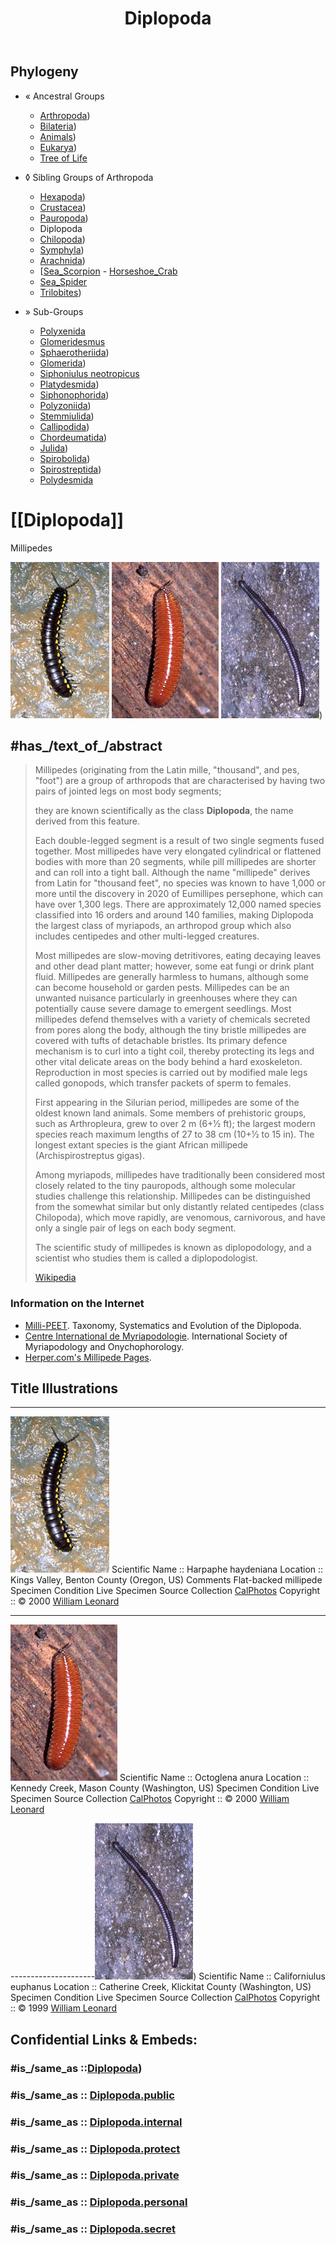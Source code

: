 ﻿---
title: Diplopoda
---

## Phylogeny 

-   « Ancestral Groups  
    -  [Arthropoda](../../Arthropoda.md))
    -  [Bilateria](../../../Bilateria.md))
    -  [Animals](../../../../Animals.md))
    -  [Eukarya](../../../../../Eukarya.md))
    -   [Tree of Life](../../../../../Tree_of_Life.md)

-   ◊ Sibling Groups of  Arthropoda
    -  [Hexapoda](../Hexapoda.md))
    -  [Crustacea](../Crustacea.md))
    -  [Pauropoda](Pauropoda.md))
    -   Diplopoda
    -  [Chilopoda](Chilopoda.md))
    -  [Symphyla](Symphyla.md))
    -  [Arachnida](../Chelicerata/Arachnida.md))
    -   [[Sea_Scorpion](../Chelicerata/Sea_Scorpion.md)    -   [Horseshoe_Crab](../Chelicerata/Horseshoe_Crab.md)
    -   [Sea_Spider](../Chelicerata/Sea_Spider.md)
    -  [Trilobites](../Trilobites.md))

-   » Sub-Groups
    -   [Polyxenida](Polyxenida)
    -   [Glomeridesmus](Glomeridesmus)
    -  [Sphaerotheriida](Diplopoda/Sphaerotheriida.md))
    -  [Glomerida](Diplopoda/Glomerida.md))
    -   [Siphoniulus neotropicus](Siphoniulus_neotropicus)
    -  [Platydesmida](Diplopoda/Platydesmida.md))
    -  [Siphonophorida](Diplopoda/Siphonophorida.md))
    -  [Polyzoniida](Diplopoda/Polyzoniida.md))
    -  [Stemmiulida](Diplopoda/Stemmiulida.md))
    -  [Callipodida](Diplopoda/Callipodida.md))
    -  [Chordeumatida](Diplopoda/Chordeumatida.md))
    -  [Julida](Diplopoda/Julida.md))
    -  [Spirobolida](Diplopoda/Spirobolida.md))
    -  [Spirostreptida](Diplopoda/Spirostreptida.md))
    -   [Polydesmida](Polydesmida)

# [[Diplopoda]]

Millipedes 

![ ](Diplopoda/Harpaphe_haydeniana.jpg)  ![Octoglena_anura](Diplopoda/Octoglena_anura.jpg) ![](Diplopoda/Californiulus_euphanus.jpg)) 

## #has_/text_of_/abstract 

> Millipedes (originating from the Latin mille, "thousand", and pes, "foot") 
> are a group of arthropods that are characterised by having 
> two pairs of jointed legs on most body segments; 
> 
> they are known scientifically as the class **Diplopoda**, the name derived from this feature. 
> 
> Each double-legged segment is a result of two single segments fused together. Most millipedes have very elongated cylindrical or flattened bodies with more than 20 segments, while pill millipedes are shorter and can roll into a tight ball. Although the name "millipede" derives from Latin for "thousand feet", no species was known to have 1,000 or more until the discovery in 2020 of Eumillipes persephone, which can have over 1,300 legs. There are approximately 12,000 named species classified into 16 orders and around 140 families, making Diplopoda the largest class of myriapods, an arthropod group which also includes centipedes and other multi-legged creatures.
>
> Most millipedes are slow-moving detritivores, eating decaying leaves and other dead plant matter; however, some eat fungi or drink plant fluid. Millipedes are generally harmless to humans, although some can become household or garden pests. Millipedes can be an unwanted nuisance particularly in greenhouses where they can potentially cause severe damage to emergent seedlings. Most millipedes defend themselves with a variety of chemicals secreted from pores along the body, although the tiny bristle millipedes are covered with tufts of detachable bristles. Its primary defence mechanism is to curl into a tight coil, thereby protecting its legs and other vital delicate areas on the body behind a hard exoskeleton. Reproduction in most species is carried out by modified male legs called gonopods, which transfer packets of sperm to females.
>
> First appearing in the Silurian period, millipedes are some of the oldest known land animals. Some members of prehistoric groups, such as Arthropleura, grew to over 2 m (6+1⁄2 ft); the largest modern species reach maximum lengths of 27 to 38 cm (10+1⁄2 to 15 in). The longest extant species is the giant African millipede (Archispirostreptus gigas).
>
> Among myriapods, millipedes have traditionally been considered most closely related to the tiny pauropods, although some molecular studies challenge this relationship. Millipedes can be distinguished from the somewhat similar but only distantly related centipedes (class Chilopoda), which move rapidly, are venomous, carnivorous, and have only a single pair of legs on each body segment. 
>
> The scientific study of millipedes is known as diplopodology, and a scientist who studies them is called a diplopodologist.
>
> [Wikipedia](https://en.wikipedia.org/wiki/Millipede) 


### Information on the Internet

-   [Milli-PEET](http://www.fmnh.org/research_collections/zoology/zoo_sites/millipeet/home.html).
    Taxonomy, Systematics and Evolution of the Diplopoda.
-   [Centre International de     Myriapodologie](http://www.mnhn.fr/assoc/myriapoda/INDEX.HTM).
    International Society of Myriapodology and Onychophorology.
-   [Herper.com\'s Millipede     Pages](http://www.herper.com/myriapods/millipedes.html).

## Title Illustrations


---------------------
![Harpaphe haydeniana](Diplopoda/Harpaphe_haydeniana.jpg) 
Scientific Name ::     Harpaphe haydeniana
Location ::           Kings Valley, Benton County (Oregon, US)
Comments             Flat-backed millipede
Specimen Condition   Live Specimen
Source Collection    [CalPhotos](http://calphotos.berkeley.edu/)
Copyright ::            © 2000 [William Leonard](mailto:mollusca1@attbi.com)

---------------------
![](Diplopoda/Octoglena_anura.jpg)
Scientific Name ::     Octoglena anura
Location ::           Kennedy Creek, Mason County (Washington, US)
Specimen Condition   Live Specimen
Source Collection    [CalPhotos](http://calphotos.berkeley.edu/)
Copyright ::            © 2000 [William Leonard](mailto:mollusca1@attbi.com)

---------------------![Californiulus euphanus](Diplopoda/Californiulus_euphanus.jpg))
Scientific Name ::     Californiulus euphanus
Location ::           Catherine Creek, Klickitat County (Washington, US)
Specimen Condition   Live Specimen
Source Collection    [CalPhotos](http://calphotos.berkeley.edu/)
Copyright ::            © 1999 [William Leonard](mailto:mollusca1@attbi.com)


## Confidential Links & Embeds: 

### #is_/same_as ::[Diplopoda](Diplopoda.md)) 

### #is_/same_as :: [Diplopoda.public](/_public/bio/bio~Domain/Eukarya/Animals/Bilateria/Arthropoda/Myriapoda/Diplopoda.public.md) 

### #is_/same_as :: [Diplopoda.internal](/_internal/bio/bio~Domain/Eukarya/Animals/Bilateria/Arthropoda/Myriapoda/Diplopoda.internal.md) 

### #is_/same_as :: [Diplopoda.protect](/_protect/bio/bio~Domain/Eukarya/Animals/Bilateria/Arthropoda/Myriapoda/Diplopoda.protect.md) 

### #is_/same_as :: [Diplopoda.private](/_private/bio/bio~Domain/Eukarya/Animals/Bilateria/Arthropoda/Myriapoda/Diplopoda.private.md) 

### #is_/same_as :: [Diplopoda.personal](/_personal/bio/bio~Domain/Eukarya/Animals/Bilateria/Arthropoda/Myriapoda/Diplopoda.personal.md) 

### #is_/same_as :: [Diplopoda.secret](/_secret/bio/bio~Domain/Eukarya/Animals/Bilateria/Arthropoda/Myriapoda/Diplopoda.secret.md)

